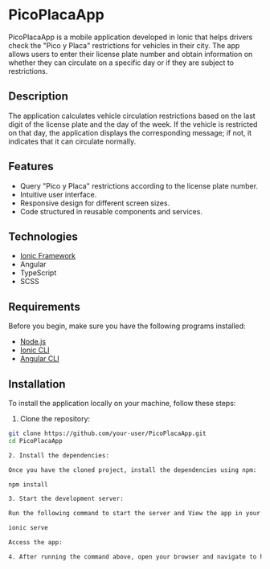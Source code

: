 # PicoPlacaApp

PicoPlacaApp is a mobile application developed in Ionic that helps drivers check the "Pico y Placa" restrictions for vehicles in their city. The app allows users to enter their license plate number and obtain information on whether they can circulate on a specific day or if they are subject to restrictions.

## Description

The application calculates vehicle circulation restrictions based on the last digit of the license plate and the day of the week. If the vehicle is restricted on that day, the application displays the corresponding message; if not, it indicates that it can circulate normally.

## Features

- Query "Pico y Placa" restrictions according to the license plate number.
- Intuitive user interface.
- Responsive design for different screen sizes.
- Code structured in reusable components and services.

## Technologies

- [Ionic Framework](https://ionicframework.com/)
- Angular
- TypeScript
- SCSS

## Requirements

Before you begin, make sure you have the following programs installed:

- [Node.js](https://nodejs.org/)
- [Ionic CLI](https://ionicframework.com/docs/cli)
- [Angular CLI](https://angular.io/cli)

## Installation

To install the application locally on your machine, follow these steps:

1. Clone the repository:

```bash
git clone https://github.com/your-user/PicoPlacaApp.git
cd PicoPlacaApp

2. Install the dependencies:

Once you have the cloned project, install the dependencies using npm:

npm install

3. Start the development server:

Run the following command to start the server and View the app in your browser:

ionic serve

Access the app:

4. After running the command above, open your browser and navigate to http://localhost:8100/ to see the app in action.